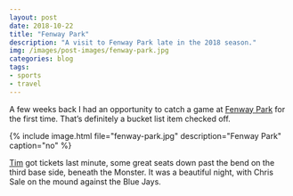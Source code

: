 ```yaml
---
layout: post
date: 2018-10-22
title: "Fenway Park"
description: "A visit to Fenway Park late in the 2018 season."
img: /images/post-images/fenway-park.jpg
categories: blog
tags:
- sports
- travel
---
```


A few weeks back I had an opportunity to catch a game at [Fenway Park](https://photos.google.com/album/AF1QipMzaRoLQMAWuK7H_zWmr9CPDJRKLeNuvk-xlAXR) for the first time. That’s definitely a bucket list item checked off.

{% include image.html file="fenway-park.jpg" description="Fenway Park" caption="no" %}

[Tim](https://twitter.com/tim_morrissey) got tickets last minute, some great seats down past the bend on the third base side, beneath the Monster. It was a beautiful night, with Chris Sale on the mound against the Blue Jays.
